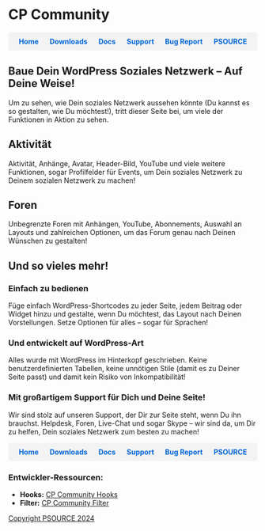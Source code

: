 # CP Community

<div style="display: flex; justify-content: space-around; background-color: #f3f3f3; padding: 10px; border-radius: 5px;">
  <a href="https://cp-psource.github.io/cp-community/" style="text-decoration: none; color: #0366d6; font-weight: bold;">Home</a>
  <a href="https://github.com/cp-psource/cp-community/releases" style="text-decoration: none; color: #0366d6; font-weight: bold;">Downloads</a>
  <a href="https://github.com/cp-psource/cp-community/wiki" style="text-decoration: none; color: #0366d6; font-weight: bold;">Docs</a>
  <a href="https://github.com/cp-psource/cp-community/discussions" style="text-decoration: none; color: #0366d6; font-weight: bold;">Support</a>
  <a href="https://github.com/cp-psource/cp-community/issues" style="text-decoration: none; color: #0366d6; font-weight: bold;">Bug Report</a>
  <a href="https://cp-psource.github.io/cp-community/psource.html" style="text-decoration: none; color: #0366d6; font-weight: bold;">PSOURCE</a>
</div>

## Baue Dein WordPress Soziales Netzwerk – Auf Deine Weise!

Um zu sehen, wie Dein soziales Netzwerk aussehen könnte (Du kannst es so gestalten, wie Du möchtest!), tritt dieser Seite bei, um viele der Funktionen in Aktion zu sehen.

## Aktivität

Aktivität, Anhänge, Avatar, Header-Bild, YouTube und viele weitere Funktionen, sogar Profilfelder für Events, um Dein soziales Netzwerk zu Deinem sozialen Netzwerk zu machen!

## Foren

Unbegrenzte Foren mit Anhängen, YouTube, Abonnements, Auswahl an Layouts und zahlreichen Optionen, um das Forum genau nach Deinen Wünschen zu gestalten!

## Und so vieles mehr!

### Einfach zu bedienen

Füge einfach WordPress-Shortcodes zu jeder Seite, jedem Beitrag oder Widget hinzu und gestalte, wenn Du möchtest, das Layout nach Deinen Vorstellungen. Setze Optionen für alles – sogar für Sprachen!

### Und entwickelt auf WordPress-Art

Alles wurde mit WordPress im Hinterkopf geschrieben. Keine benutzerdefinierten Tabellen, keine unnötigen Stile (damit es zu Deiner Seite passt) und damit kein Risiko von Inkompatibilität!

### Mit großartigem Support für Dich und Deine Seite!

Wir sind stolz auf unseren Support, der Dir zur Seite steht, wenn Du ihn brauchst. Helpdesk, Foren, Live-Chat und sogar Skype – wir sind da, um Dir zu helfen, Dein soziales Netzwerk zum besten zu machen!

<div style="display: flex; justify-content: space-around; background-color: #f3f3f3; padding: 10px; border-radius: 5px;">
  <a href="https://cp-psource.github.io/cp-community/" style="text-decoration: none; color: #0366d6; font-weight: bold;">Home</a>
  <a href="https://github.com/cp-psource/cp-community/releases" style="text-decoration: none; color: #0366d6; font-weight: bold;">Downloads</a>
  <a href="https://github.com/cp-psource/cp-community/wiki" style="text-decoration: none; color: #0366d6; font-weight: bold;">Docs</a>
  <a href="https://github.com/cp-psource/cp-community/discussions" style="text-decoration: none; color: #0366d6; font-weight: bold;">Support</a>
  <a href="https://github.com/cp-psource/cp-community/issues" style="text-decoration: none; color: #0366d6; font-weight: bold;">Bug Report</a>
  <a href="https://cp-psource.github.io/cp-community/psource.html" style="text-decoration: none; color: #0366d6; font-weight: bold;">PSOURCE</a>
</div>

### Entwickler-Ressourcen:

- **Hooks:** [CP Community Hooks](https://cp-psource.github.io/cp-community/hooks.html)
- **Filter:** [CP Community Filter](https://cp-psource.github.io/cp-community/filter.html)

<div>
 <a href="https://github.com/cp-psource">Copyright PSOURCE 2024</a>
</div>